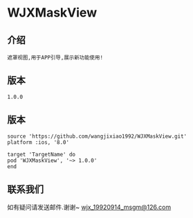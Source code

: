   # WJXMaskView
    
   ## 介绍
    遮罩视图,用于APP引导,展示新功能使用!

   ## 版本
    1.0.0
    
   ## 版本
    source 'https://github.com/wangjixiao1992/WJXMaskView.git'
    platform :ios, '8.0'
    
    target 'TargetName' do
    pod 'WJXMaskView', '~> 1.0.0'
    end
                         
   ## 联系我们
   如有疑问请发送邮件.谢谢~
wjx_19920914_msgm@126.com



